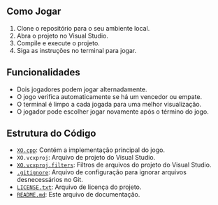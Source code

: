 ## Como Jogar

1. Clone o repositório para o seu ambiente local.
2. Abra o projeto no Visual Studio.
3. Compile e execute o projeto.
4. Siga as instruções no terminal para jogar.

## Funcionalidades

- Dois jogadores podem jogar alternadamente.
- O jogo verifica automaticamente se há um vencedor ou empate.
- O terminal é limpo a cada jogada para uma melhor visualização.
- O jogador pode escolher jogar novamente após o término do jogo.

## Estrutura do Código

- [`XO.cpp`](command:_github.copilot.openRelativePath?%5B%7B%22scheme%22%3A%22file%22%2C%22authority%22%3A%22%22%2C%22path%22%3A%22%2Fc%3A%2FUsers%2Fartum%2FOneDrive%2FDocumentos%2FGitHub%2FXO%2FXO%2FXO.cpp%22%2C%22query%22%3A%22%22%2C%22fragment%22%3A%22%22%7D%2C%220055b5ff-1058-4034-a35d-0006f3cd7ad5%22%5D "c:\Users\artum\OneDrive\Documentos\GitHub\XO\XO\XO.cpp"): Contém a implementação principal do jogo.
- `XO.vcxproj`: Arquivo de projeto do Visual Studio.
- [`XO.vcxproj.filters`](command:_github.copilot.openRelativePath?%5B%7B%22scheme%22%3A%22file%22%2C%22authority%22%3A%22%22%2C%22path%22%3A%22%2Fc%3A%2FUsers%2Fartum%2FOneDrive%2FDocumentos%2FGitHub%2FXO%2FXO%2FXO.vcxproj.filters%22%2C%22query%22%3A%22%22%2C%22fragment%22%3A%22%22%7D%2C%220055b5ff-1058-4034-a35d-0006f3cd7ad5%22%5D "c:\Users\artum\OneDrive\Documentos\GitHub\XO\XO\XO.vcxproj.filters"): Filtros de arquivos do projeto do Visual Studio.
- [`.gitignore`](command:_github.copilot.openRelativePath?%5B%7B%22scheme%22%3A%22file%22%2C%22authority%22%3A%22%22%2C%22path%22%3A%22%2Fc%3A%2FUsers%2Fartum%2FOneDrive%2FDocumentos%2FGitHub%2FXO%2F.gitignore%22%2C%22query%22%3A%22%22%2C%22fragment%22%3A%22%22%7D%2C%220055b5ff-1058-4034-a35d-0006f3cd7ad5%22%5D "c:\Users\artum\OneDrive\Documentos\GitHub\XO\.gitignore"): Arquivo de configuração para ignorar arquivos desnecessários no Git.
- [`LICENSE.txt`](command:_github.copilot.openRelativePath?%5B%7B%22scheme%22%3A%22file%22%2C%22authority%22%3A%22%22%2C%22path%22%3A%22%2Fc%3A%2FUsers%2Fartum%2FOneDrive%2FDocumentos%2FGitHub%2FXO%2FLICENSE.txt%22%2C%22query%22%3A%22%22%2C%22fragment%22%3A%22%22%7D%2C%220055b5ff-1058-4034-a35d-0006f3cd7ad5%22%5D "c:\Users\artum\OneDrive\Documentos\GitHub\XO\LICENSE.txt"): Arquivo de licença do projeto.
- [`README.md`](command:_github.copilot.openRelativePath?%5B%7B%22scheme%22%3A%22file%22%2C%22authority%22%3A%22%22%2C%22path%22%3A%22%2Fc%3A%2FUsers%2Fartum%2FOneDrive%2FDocumentos%2FGitHub%2FXO%2FREADME.md%22%2C%22query%22%3A%22%22%2C%22fragment%22%3A%22%22%7D%2C%220055b5ff-1058-4034-a35d-0006f3cd7ad5%22%5D "c:\Users\artum\OneDrive\Documentos\GitHub\XO\README.md"): Este arquivo de documentação.
